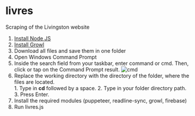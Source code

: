 # livres
Scraping of the Livingston website
<ol>
  <li> <a href = "https://nodejs.org/en/download/">Install Node JS</a></li>
  <li> <a href = "http://www.growlforwindows.com/gfw/d.ashx?f=GrowlInstaller.exe">Install Growl</a></li>
  <li> Download all files and save them in one folder</li>
  <li>Open Windows Command Prompt</li>
    <on>
      <li>
        Inside the search field from your taskbar, enter command or cmd. Then, click or tap on the Command Prompt result.
        <img src="https://www.digitalcitizen.life/sites/default/files/gdrive/win_start_cmd/cmd_1.png" alt="cmd">
      </li>
      <li>
        Replace the working directory with the directory of the folder, where the files are located.<br>
        1. Type in <b>cd</b> followed by a space. 2. Type in your folder directory path. 3. Press Enter.
      </li>
   </on>
  
  <li> Install the required modules (puppeteer, readline-sync, growl, firebase)</li>
  <li> Run livres.js</li>
</ol>
